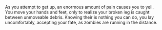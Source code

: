 As you attempt to get up, an enormous amount of pain causes you to yell. You move your hands and feet, only to realize your broken leg is caught between unmoveable debris. Knowing their is nothing you can do, you lay uncomfortably, accepting your fate, as zombies are running in the distance.